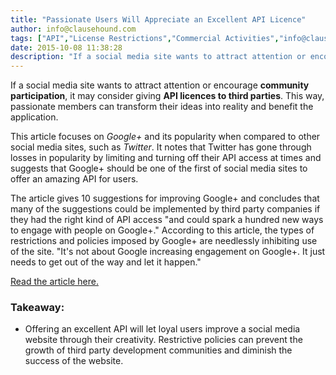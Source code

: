 ```yaml
---
title: "Passionate Users Will Appreciate an Excellent API Licence"
author: info@clausehound.com
tags: ["API","License Restrictions","Commercial Activities","info@clausehound.com"]
date: 2015-10-08 11:38:28
description: "If a social media site wants to attract attention or encourage community participation, it may consider giving API licences to third parties. This way, passionate members can transform their ideas into reality and benefit the application."
---
```




If a social media site wants to attract attention or encourage **community participation**, it may consider giving **API licences to third parties**. This way, passionate members can transform their ideas into reality and benefit the application.

This article focuses on *Google+* and its popularity when compared to other social media sites, such as *Twitter*. It notes that Twitter has gone through losses in popularity by limiting and turning off their API access at times and suggests that Google+ should be one of the first of social media sites to offer an amazing API for users. 

The article gives 10 suggestions for improving Google+ and concludes that many of the suggestions could be implemented by third party companies if they had the right kind of API access "and could spark a hundred new ways to engage with people on Google+." According to this article, the types of restrictions and policies imposed by Google+ are needlessly inhibiting use of the site. "It's not about Google increasing engagement on Google+. It just needs to get out of the way and let it happen."

[Read the article here.](http://www.computerworld.com/article/2917780/social-media/10-ways-to-fix-google.html)

### Takeaway:
- Offering an excellent API will let loyal users improve a social media website through their creativity. Restrictive policies can prevent the growth of third party development communities and diminish the success of the website.
